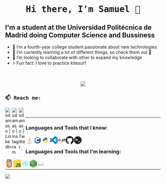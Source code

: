 <h1 align="center"><samp> Hi there, I'm Samuel 👋 </samp></h1>

## I'm a student at the Universidad Politécnica de Madrid doing Computer Science and Bussiness

[comment]: <> (- 🔭 I just launched my first course: [Become A VS Code SuperHero!][course]!)

- 🔭 I’m a fourth-year college student passionate about new technologies
- 🌱 I’m currently learning a lot of different things, so check them out 🤣
- 👯 I’m looking to collaborate with other to expand my knowledge
- ⚡ Fun fact: I love to practice kitesurf

<br />
<p align="center">
  <img width="400" src="https://media0.giphy.com/media/iIqmM5tTjmpOB9mpbn/giphy.gif">
</p>

<h3 align="left"><samp>📫 Reach me:</samp></h3>

[<img align="left" alt="sdamaso | LinkedIn" width="22px" src="https://cdn.jsdelivr.net/npm/simple-icons@v3/icons/linkedin.svg" />][linkedin]
[<img align="left" alt="sdamaso | Instagram" width="22px" src="https://cdn.jsdelivr.net/npm/simple-icons@v3/icons/instagram.svg" />][instagram]
[<img align="left" alt="sdamaso | Twitter" width="22px" src="https://cdn.jsdelivr.net/npm/simple-icons@v3/icons/twitter.svg" />][twitter]

<br />

---

### Languages and Tools that I know:

<img align="left" alt="Java" width="26px" src="https://raw.githubusercontent.com/github/explore/80688e429a7d4ef2fca1e82350fe8e3517d3494d/topics/java/java.png" />
<img align="left" alt="C" width="26px" src="https://raw.githubusercontent.com/github/explore/80688e429a7d4ef2fca1e82350fe8e3517d3494d/topics/c/c.png" />
<img align="left" alt="Python" width="26px" src="https://raw.githubusercontent.com/github/explore/80688e429a7d4ef2fca1e82350fe8e3517d3494d/topics/python/python.png" />
<img align="left" alt="Visual Studio Code" width="26px" src="https://raw.githubusercontent.com/github/explore/80688e429a7d4ef2fca1e82350fe8e3517d3494d/topics/visual-studio-code/visual-studio-code.png" />
<img align="left" alt="Git" width="26px" src="https://raw.githubusercontent.com/github/explore/80688e429a7d4ef2fca1e82350fe8e3517d3494d/topics/git/git.png" />
<img align="left" alt="GitHub" width="26px" src="https://raw.githubusercontent.com/github/explore/78df643247d429f6cc873026c0622819ad797942/topics/github/github.png" />
<img align="left" alt="Terminal" width="26px" src="https://raw.githubusercontent.com/github/explore/80688e429a7d4ef2fca1e82350fe8e3517d3494d/topics/terminal/terminal.png" />

<br />

### Languages and Tools that I'm learning:

<img align="left" alt="HTML5" width="26px" src="https://raw.githubusercontent.com/github/explore/80688e429a7d4ef2fca1e82350fe8e3517d3494d/topics/html/html.png" />
<img align="left" alt="JavaScript" width="26px" src="https://raw.githubusercontent.com/github/explore/80688e429a7d4ef2fca1e82350fe8e3517d3494d/topics/javascript/javascript.png" />
<img align="left" alt="React" width="26px" src="https://raw.githubusercontent.com/github/explore/80688e429a7d4ef2fca1e82350fe8e3517d3494d/topics/react/react.png" />
<img align="left" alt="Node.js" width="26px" src="https://raw.githubusercontent.com/github/explore/80688e429a7d4ef2fca1e82350fe8e3517d3494d/topics/nodejs/nodejs.png" />
<img align="left" alt="MySQL" width="26px" src="https://raw.githubusercontent.com/github/explore/80688e429a7d4ef2fca1e82350fe8e3517d3494d/topics/mysql/mysql.png" />

<br />

---

![](https://visitor-badge.glitch.me/badge?page_id=sdamaso.sdamaso)

[twitter]: https://twitter.com/samdamaso
[instagram]: https://www.instagram.com/samuel.damaso/
[linkedin]: https://linkedin.com/in/samuel-damaso-de-miguel

